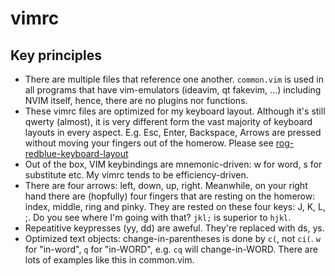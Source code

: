 # vimrc
## Key principles
- There are multiple files that reference one another. `common.vim` is used in all programs that have vim-emulators (ideavim, qt fakevim, ...) including NVIM itself, hence, there are no plugins nor functions.
- These vimrc files are optimized for my keyboard layout. Although it's still qwerty (almost), it is very different form the vast majority of keyboard layouts in every aspect. E.g. Esc, Enter, Backspace, Arrows are pressed without moving your fingers out of the homerow. Please see [rog-redblue-keyboard-layout](https://github.com/Roman-/rog-redblue-keyboard-layout)
- Out of the box, VIM keybindings are mnemonic-driven: w for word, s for substitute etc. My vimrc tends to be efficiency-driven.
- There are four arrows: left, down, up, right. Meanwhile, on your right hand there are (hopfully) four fingers that are resting on the homerow: index, middle, ring and pinky. They are rested on these four keys: J, K, L, ;. Do you see where I'm going with that? `jkl;` is superior to `hjkl`.
- Repeatitive keypresses (yy, dd) are aweful. They're replaced with ds, ys.
- Optimized text objects: change-in-parentheses is done by `c(`, not `ci(`. `w` for "in-word", `q` for "in-WORD", e.g. `cq` will change-in-WORD. There are lots of examples like this in common.vim.
